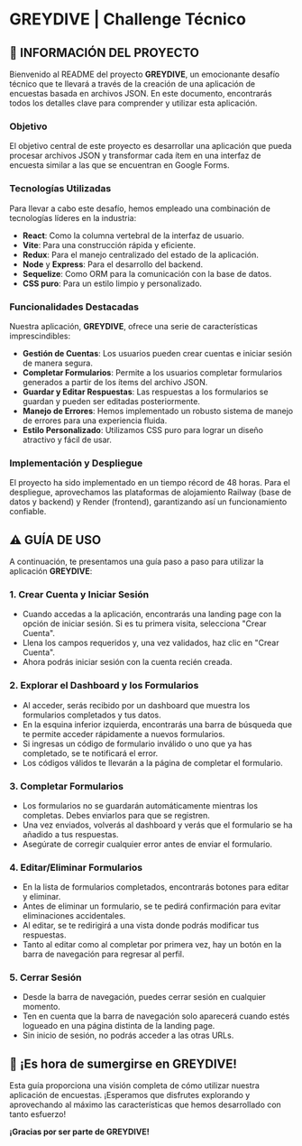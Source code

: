 # **GREYDIVE** | Challenge Técnico 

## **📌 INFORMACIÓN DEL PROYECTO**

Bienvenido al README del proyecto **GREYDIVE**, un emocionante desafío técnico que te llevará a través de la creación de una aplicación de encuestas basada en archivos JSON. En este documento, encontrarás todos los detalles clave para comprender y utilizar esta aplicación.

### **Objetivo**

El objetivo central de este proyecto es desarrollar una aplicación que pueda procesar archivos JSON y transformar cada ítem en una interfaz de encuesta similar a las que se encuentran en Google Forms.

### **Tecnologías Utilizadas**

Para llevar a cabo este desafío, hemos empleado una combinación de tecnologías líderes en la industria:

- **React**: Como la columna vertebral de la interfaz de usuario.
- **Vite**: Para una construcción rápida y eficiente.
- **Redux**: Para el manejo centralizado del estado de la aplicación.
- **Node** y **Express**: Para el desarrollo del backend.
- **Sequelize**: Como ORM para la comunicación con la base de datos.
- **CSS puro**: Para un estilo limpio y personalizado.

### **Funcionalidades Destacadas**

Nuestra aplicación, **GREYDIVE**, ofrece una serie de características imprescindibles:

- **Gestión de Cuentas**: Los usuarios pueden crear cuentas e iniciar sesión de manera segura.
- **Completar Formularios**: Permite a los usuarios completar formularios generados a partir de los ítems del archivo JSON.
- **Guardar y Editar Respuestas**: Las respuestas a los formularios se guardan y pueden ser editadas posteriormente.
- **Manejo de Errores**: Hemos implementado un robusto sistema de manejo de errores para una experiencia fluida.
- **Estilo Personalizado**: Utilizamos CSS puro para lograr un diseño atractivo y fácil de usar.

### **Implementación y Despliegue**

El proyecto ha sido implementado en un tiempo récord de 48 horas. Para el despliegue, aprovechamos las plataformas de alojamiento Railway (base de datos y backend) y Render (frontend), garantizando así un funcionamiento confiable.

## **⚠️ GUÍA DE USO**

A continuación, te presentamos una guía paso a paso para utilizar la aplicación **GREYDIVE**:

### **1. Crear Cuenta y Iniciar Sesión**

- Cuando accedas a la aplicación, encontrarás una landing page con la opción de iniciar sesión. Si es tu primera visita, selecciona "Crear Cuenta".
- Llena los campos requeridos y, una vez validados, haz clic en "Crear Cuenta".
- Ahora podrás iniciar sesión con la cuenta recién creada.

### **2. Explorar el Dashboard y los Formularios**

- Al acceder, serás recibido por un dashboard que muestra los formularios completados y tus datos.
- En la esquina inferior izquierda, encontrarás una barra de búsqueda que te permite acceder rápidamente a nuevos formularios.
- Si ingresas un código de formulario inválido o uno que ya has completado, se te notificará el error.
- Los códigos válidos te llevarán a la página de completar el formulario.

### **3. Completar Formularios**

- Los formularios no se guardarán automáticamente mientras los completas. Debes enviarlos para que se registren.
- Una vez enviados, volverás al dashboard y verás que el formulario se ha añadido a tus respuestas.
- Asegúrate de corregir cualquier error antes de enviar el formulario.

### **4. Editar/Eliminar Formularios**

- En la lista de formularios completados, encontrarás botones para editar y eliminar.
- Antes de eliminar un formulario, se te pedirá confirmación para evitar eliminaciones accidentales.
- Al editar, se te redirigirá a una vista donde podrás modificar tus respuestas.
- Tanto al editar como al completar por primera vez, hay un botón en la barra de navegación para regresar al perfil.

### **5. Cerrar Sesión**

- Desde la barra de navegación, puedes cerrar sesión en cualquier momento.
- Ten en cuenta que la barra de navegación solo aparecerá cuando estés logueado en una página distinta de la landing page.
- Sin inicio de sesión, no podrás acceder a las otras URLs.

## **🚀 ¡Es hora de sumergirse en GREYDIVE!**

Esta guía proporciona una visión completa de cómo utilizar nuestra aplicación de encuestas. ¡Esperamos que disfrutes explorando y aprovechando al máximo las características que hemos desarrollado con tanto esfuerzo!

**¡Gracias por ser parte de GREYDIVE!**
